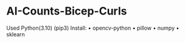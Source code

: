 # AI-Counts-Bicep-Curls

Used Python(3.10)
(pip3)
Install: 
• opencv-python 
• pillow
• numpy
• sklearn


